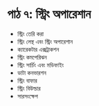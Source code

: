 # পাঠ ৭: স্ট্রিং  অপারেশান  

* স্ট্রিং তেরি করা
* স্ট্রিং লেন্থ এবং স্ট্রিং অপারেশান
* ক্যারেকটার এক্সট্রাকশন
* স্ট্রিং কমপেরিঝন
* স্ট্রিং সার্চিং এবং মডিফাইং
* ডাটা কনভারশন
* স্ট্রিং বাফার
* স্ট্রিং বিউল্ডার
* সারসংক্ষেপ

